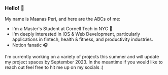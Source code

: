 ### Hello! 👋

My name is Maanas Peri, and here are the ABCs of me:
- I'm a Master's Student at Cornell Tech in NYC 🌃
- I'm deeply interested in IOS & Web Development, particularly applications in fintech, health & fitness, and productivity industries. 
- Notion fanatic 🎧

I'm currently working on a variety of projects this summer and will update my project spaces by September 2023. In the meantime if you would like to reach out feel free to hit me up on my socials :)

